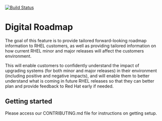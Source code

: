 [![Build Status](https://travis-ci.org/RedHatInsights/digital-roadmap.svg?branch=main)](https://travis-ci.org/RedHatInsights/digital-roadmap)

# Digital Roadmap


The goal of this feature is to provide tailored forward-looking roadmap information to RHEL customers, as well as providing tailored information on how current RHEL minor and major releases will affect the customers environment.  

This will enable customers to confidently understand the impact of upgrading systems (for both minor and major releases) in their environment (including positive and negative impacts), and will enable them to better understand what is coming in future RHEL releases so that they can better plan and provide feedback to Red Hat early if needed.


## Getting started

Please access our CONTRIBUTING.md file for instructions on getting setup.


